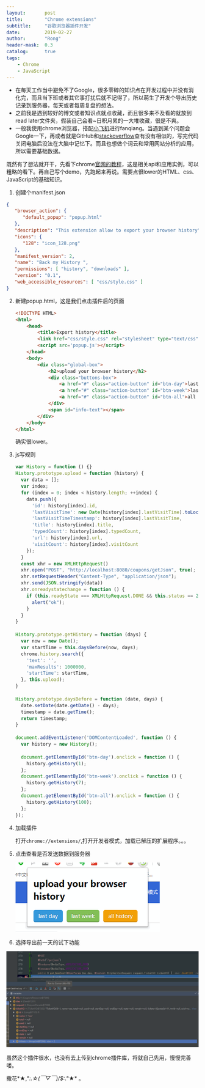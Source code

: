 ```yaml
---
layout:       post
title:        "Chrome extensions"
subtitle:     "谷歌浏览器插件开发"
date:         2019-02-27
author:       "Rong"
header-mask:  0.3
catalog:      true
tags:
    - Chrome
    - JavaScript
---
```


- 在每天工作当中避免不了Google，很多零碎的知识点在开发过程中并没有消化完，而且当下班或者其它事打扰后就不记得了，所以萌生了开发个导出历史记录到服务器，每天或者每周复盘的想法。
- 之前我是遇到较好的博文或者知识点就点收藏，而且很多来不及看的就放到read later文件夹，假装自己会看~日积月累的一大堆收藏，很是不爽。
- 一般我使用chrome浏览器，搭配[小飞机](https://github.com/shadowsocks/shadowsocks/releases)进行fanqiang。当遇到某个问题会Google一下，再或者就是GitHub和[stackoverflow](https://stackoverflow.com/questions)查有没有相似的，写完代码关闭电脑后没法在大脑中记忆下。而且也想做个词云和常用网站分析的应用，所以需要基础数据。

既然有了想法就开干，先看下chrome[官网的教程](https://developer.chrome.com/extensions/getstarted)，这是相关api和应用实例，可以粗略的看下。再自己写个demo，先跑起来再说。需要点很lower的HTML、css、JavaScript的基础知识。

1. 创建个manifest.json

```json
{
   "browser_action": {
      "default_popup": "popup.html"
   },
   "description": "This extension allow to export your browser history",
   "icons": {
      "128": "icon_128.png"
   },
   "manifest_version": 2,
   "name": "Back my History ",
   "permissions": [ "history", "downloads" ],
   "version": "0.1",
   "web_accessible_resources": [ "css/style.css" ]
}
```

2. 新建popup.html，这是我们点击插件后的页面

   ```html
   <!DOCTYPE HTML>
   <html>
       <head>
           <title>Export history</title>
           <link href="css/style.css" rel="stylesheet" type="text/css">
           <script src='popup.js'></script>
       </head>
       <body>
           <div class="global-box">
               <h2>upload your browser history</h2>
               <div class="buttons-box">
                   <a href="#" class="action-button" id="btn-day">last day</a>
                   <a href="#" class="action-button" id="btn-week">last week</a>
                   <a href="#" class="action-button" id="btn-all">all history</a>
               </div>
               <span id="info-text"></span>
           </div>
       </body>
   </html>
   ```

   确实很lower。

3. js写规则

   ```js
   var History = function () {}
   History.prototype.upload = function (history) {
     var data = [];
     var index;
     for (index = 0; index < history.length; ++index) {
       data.push({
         'id': history[index].id,
         'lastVisitTime': new Date(history[index].lastVisitTime).toLocaleString(),
         'lastVisitTimeTimestamp': history[index].lastVisitTime,
         'title': history[index].title,
         'typedCount': history[index].typedCount,
         'url': history[index].url,
         'visitCount': history[index].visitCount
       });
     }
     const xhr = new XMLHttpRequest()
     xhr.open("POST", "http://localhost:8080/coupons/getJson", true);
     xhr.setRequestHeader("Content-Type", "application/json");
     xhr.send(JSON.stringify(data))
     xhr.onreadystatechange = function () {
       if (this.readyState === XMLHttpRequest.DONE && this.status == 200) {
         alert("ok");
       }
     }
   }
   
   History.prototype.getHistory = function (days) {
     var now = new Date();
     var startTime = this.daysBefore(now, days);
     chrome.history.search({
       'text': '',
       'maxResults': 1000000,
       'startTime': startTime,
     }, this.upload);
   }
   
   History.prototype.daysBefore = function (date, days) {
     date.setDate(date.getDate() - days);
     timestamp = date.getTime();
     return timestamp;
   }
   
   document.addEventListener('DOMContentLoaded', function () {
     var history = new History();
   
     document.getElementById('btn-day').onclick = function () {
       history.getHistory(1);
     };
     document.getElementById('btn-week').onclick = function () {
       history.getHistory(7);
     };
     document.getElementById('btn-all').onclick = function () {
       history.getHistory(100);
     };
   });
   ```

4. 加载插件

   打开`chrome://extensions/`,打开开发者模式，加载已解压的扩展程序。。。

5. 点击查看是否发送数据到服务器

   ![点击插件弹窗](/img/in-post/post-incloud/2019-02-27_175123.png)

6. 选择导出前一天的试下功能

![后端接受到请求，而且数据也有](/img/in-post/post-incloud/2019-02-27_175428.png)

虽然这个插件很水，也没有去上传到chrome插件库，将就自己先用，慢慢完善喽。

撒花*★,°*:.☆(￣▽￣)/$:*.°★* 。

